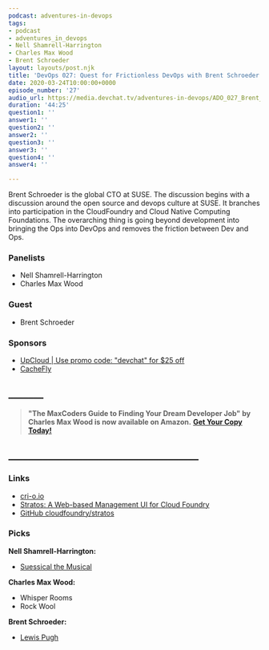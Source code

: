 ```yaml
---
podcast: adventures-in-devops
tags:
- podcast
- adventures_in_devops
- Nell Shamrell-Harrington
- Charles Max Wood
- Brent Schroeder
layout: layouts/post.njk
title: 'DevOps 027: Quest for Frictionless DevOps with Brent Schroeder from SUSE'
date: 2020-03-24T10:00:00+0000
episode_number: '27'
audio_url: https://media.devchat.tv/adventures-in-devops/ADO_027_Brent_Schroeder.mp3
duration: '44:25'
question1: ''
answer1: ''
question2: ''
answer2: ''
question3: ''
answer3: ''
question4: ''
answer4: ''

---
```

Brent Schroeder is the global CTO at SUSE. The discussion begins with a discussion around the open source and devops culture at SUSE. It branches into participation in the CloudFoundry and Cloud Native Computing Foundations. The overarching thing is going beyond development into bringing the Ops into DevOps and removes the friction between Dev and Ops.

### **Panelists**

* Nell Shamrell-Harrington
* Charles Max Wood

### **Guest**

* Brent Schroeder

### **Sponsors**

* [UpCloud | Use promo code: "devchat" for $25 off](https://upcloud.com/signup/?promo=devchat&utm_source=influencer&utm_medium=sponsored%20link&utm_campaign=devchat)
* [CacheFly](https://www.cachefly.com/)

## **_______**

> **"The MaxCoders Guide to Finding Your Dream Developer Job" by Charles Max Wood is now available on Amazon.** [**Get Your Copy Today!**](https://www.amazon.com/gp/product/B081MBL5C9/ref=as_li_ss_tl?ie=UTF8&linkCode=sl1&tag=devchattv-20&linkId=9d61363241636e2546ef46abba198746&language=en_US)

## **______________________________________**

### **Links**

* [cri-o.io](https://cri-o.io/)
* [Stratos: A Web-based Management UI for Cloud Foundry](https://www.cloudfoundry.org/blog/stratos-web-based-management-ui-cloud-foundry/)
* [GitHub cloudfoundry/stratos](https://github.com/cloudfoundry/stratos)

### **Picks**

**Nell Shamrell-Harrington:**

* [Suessical the Musical](https://www.amazon.com/Seussical-Musical-OC-Flaherty-L-Ahrens/dp/B000056QFG)

**Charles Max Wood:**

* Whisper Rooms
* Rock Wool

**Brent Schroeder:**

* [Lewis Pugh](http://lewispugh.com/)
